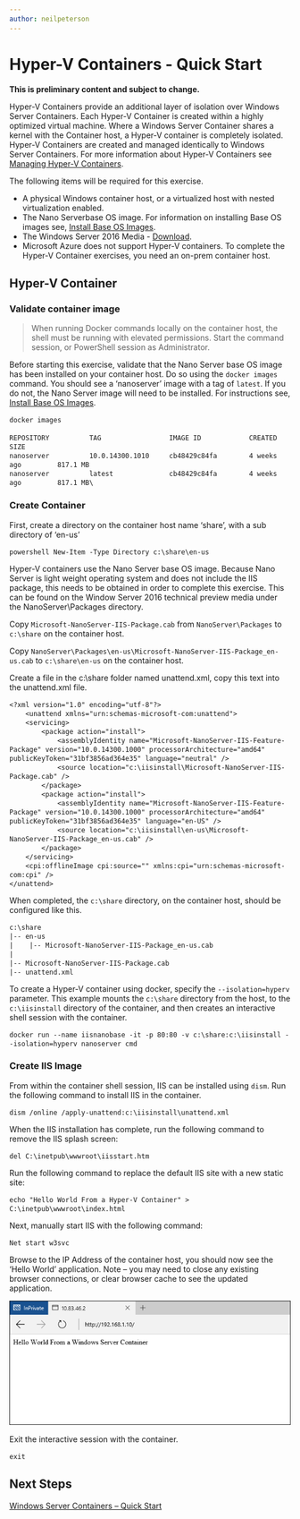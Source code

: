 ```yaml
---
author: neilpeterson
---
```


# Hyper-V Containers - Quick Start

**This is preliminary content and subject to change.** 

Hyper-V Containers provide an additional layer of isolation over Windows Server Containers. Each Hyper-V Container is created within a highly optimized virtual machine. Where a Windows Server Container shares a kernel with the Container host, a Hyper-V container is completely isolated. Hyper-V Containers are created and managed identically to Windows Server Containers. For more information about Hyper-V Containers see [Managing Hyper-V Containers](../management/hyperv_container.md).

The following items will be required for this exercise.

- A physical Windows container host, or a virtualized host with nested virtualization enabled.
- The Nano Serverbase OS image. For information on installing Base OS images see, [Install Base OS Images](https://msdn.microsoft.com/en-us/virtualization/windowscontainers/management/manage_images#install-image).
- The Windows Server 2016 Media - [Download](https://aka.ms/tp5/serveriso).
- Microsoft Azure does not support Hyper-V containers. To complete the Hyper-V Container exercises, you need an on-prem container host.

## Hyper-V Container

### Validate container image

> When running Docker commands locally on the container host, the shell must be running with elevated permissions. Start the command session, or PowerShell session as Administrator. 

Before starting this exercise, validate that the Nano Server base OS image has been installed on your container host. Do so using the `docker images` command. You should see a ‘nanoserver’ image with a tag of `latest`. If you do not, the Nano Server image will need to be installed. For instructions see, [Install Base OS Images](https://msdn.microsoft.com/en-us/virtualization/windowscontainers/management/manage_images#install-image).

```none
docker images

REPOSITORY          TAG                 IMAGE ID            CREATED             SIZE
nanoserver          10.0.14300.1010     cb48429c84fa        4 weeks ago         817.1 MB
nanoserver          latest              cb48429c84fa        4 weeks ago         817.1 MB\
```

 
### Create Container <!--2-->

First, create a directory on the container host name ‘share’, with a sub directory of ‘en-us’
```none
powershell New-Item -Type Directory c:\share\en-us
```

Hyper-V containers use the Nano Server base OS image. Because Nano Server is light weight operating system and does not include the IIS package, this needs to be obtained in order to complete this exercise. This can be found on the Window Server 2016 technical preview media under the NanoServer\Packages directory.

Copy `Microsoft-NanoServer-IIS-Package.cab` from `NanoServer\Packages` to `c:\share` on the container host. 

Copy `NanoServer\Packages\en-us\Microsoft-NanoServer-IIS-Package_en-us.cab` to `c:\share\en-us` on the container host.

Create a file in the c:\share folder named unattend.xml, copy this text into the unattend.xml file.

```none
<?xml version="1.0" encoding="utf-8"?>
    <unattend xmlns="urn:schemas-microsoft-com:unattend">
    <servicing>
        <package action="install">
            <assemblyIdentity name="Microsoft-NanoServer-IIS-Feature-Package" version="10.0.14300.1000" processorArchitecture="amd64" publicKeyToken="31bf3856ad364e35" language="neutral" />
            <source location="c:\iisinstall\Microsoft-NanoServer-IIS-Package.cab" />
        </package>
        <package action="install">
            <assemblyIdentity name="Microsoft-NanoServer-IIS-Feature-Package" version="10.0.14300.1000" processorArchitecture="amd64" publicKeyToken="31bf3856ad364e35" language="en-US" />
            <source location="c:\iisinstall\en-us\Microsoft-NanoServer-IIS-Package_en-us.cab" />
        </package>
    </servicing>
    <cpi:offlineImage cpi:source="" xmlns:cpi="urn:schemas-microsoft-com:cpi" />
</unattend>
```

When completed, the `c:\share` directory, on the container host, should be configured like this.

```none
c:\share
|-- en-us
|    |-- Microsoft-NanoServer-IIS-Package_en-us.cab
|
|-- Microsoft-NanoServer-IIS-Package.cab
|-- unattend.xml
```

To create a Hyper-V container using docker, specify the `--isolation=hyperv` parameter. This example mounts the `c:\share` directory from the host, to the `c:\iisinstall` directory of the container, and then creates an interactive shell session with the container.

```none
docker run --name iisnanobase -it -p 80:80 -v c:\share:c:\iisinstall --isolation=hyperv nanoserver cmd
```

### Create IIS Image <!--2-->

From within the container shell session, IIS can be installed using `dism`. Run the following command to install IIS in the container.

```none
dism /online /apply-unattend:c:\iisinstall\unattend.xml
```

When the IIS installation has complete, run the following command to remove the IIS splash screen:


```none
del C:\inetpub\wwwroot\iisstart.htm
```

Run the following command to replace the default IIS site with a new static site:

```none
echo "Hello World From a Hyper-V Container" > C:\inetpub\wwwroot\index.html
```

Next, manually start IIS with the following command:

```none
Net start w3svc
```

Browse to the IP Address of the container host, you should now see the ‘Hello World’ application. Note – you may need to close any existing browser connections, or clear browser cache to see the updated application.

![](media/HWWINServer.png)

Exit the interactive session with the container.

```none
exit
```

## Next Steps

[Windows Server Containers – Quick Start](./manage_docker.md)
